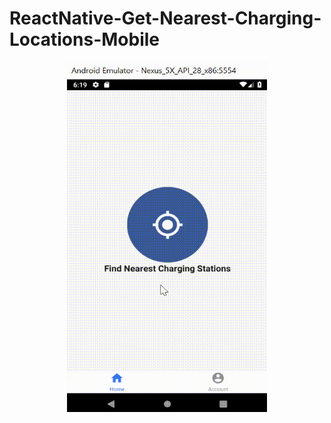 # ReactNative-Get-Nearest-Charging-Locations-Mobile

<p align="center">
  <img height=560 width=320 src="ReactNativeMeteorVideo.gif">
</p>

